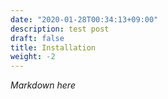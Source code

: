 ```yaml
---
date: "2020-01-28T00:34:13+09:00"
description: test post
draft: false
title: Installation
weight: -2
---
```


*Markdown here*
